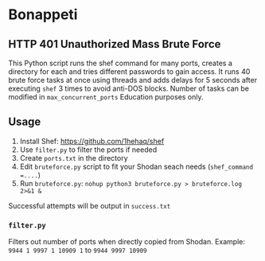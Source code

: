 # Bonappeti
## HTTP 401 Unauthorized Mass Brute Force
This Python script runs the shef command for many ports, creates a directory for each and tries different passwords to gain access. 
It runs 40 brute force tasks at once using threads and adds delays for 5 seconds after executing `shef` 3 times to avoid anti-DOS blocks.
Number of tasks can be modified in `max_concurrent_ports`
Education purposes only.

## Usage
1. Install Shef: https://github.com/1hehaq/shef
2. Use `filter.py` to filter the ports if needed
3. Create `ports.txt` in the directory
4. Edit `bruteforce.py` script to fit your Shodan seach needs (`shef_command =....`)
5. Run `bruteforce.py`: `nohup python3 bruteforce.py > bruteforce.log 2>&1 &`

Successful attempts will be output in `success.txt`

### `filter.py`
Filters out number of ports when directly copied from Shodan. 
Example: 
`9944
1
9997
1
10909
1` to `9944
9997
10909`
